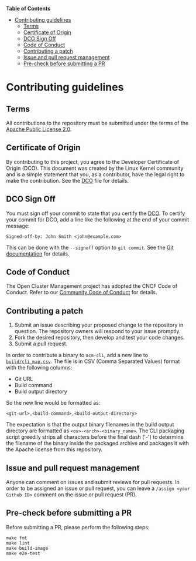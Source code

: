 **Table of Contents**

- [Contributing guidelines](#contributing-guidelines)
  - [Terms](#terms)
  - [Certificate of Origin](#certificate-of-origin)
  - [DCO Sign Off](#dco-sign-off)
  - [Code of Conduct](#code-of-conduct)
  - [Contributing a patch](#contributing-a-patch)
  - [Issue and pull request management](#issue-and-pull-request-management)
  - [Pre-check before submitting a PR](#pre-check-before-submitting-a-pr)

# Contributing guidelines

## Terms

All contributions to the repository must be submitted under the terms of the
[Apache Public License 2.0](https://www.apache.org/licenses/LICENSE-2.0).

## Certificate of Origin

By contributing to this project, you agree to the Developer Certificate of Origin (DCO). This
document was created by the Linux Kernel community and is a simple statement that you, as a
contributor, have the legal right to make the contribution. See the
[DCO](https://github.com/open-cluster-management-io/community/blob/main/DCO) file for details.

## DCO Sign Off

You must sign off your commit to state that you certify the
[DCO](https://github.com/open-cluster-management-io/community/blob/main/DCO). To certify your commit
for DCO, add a line like the following at the end of your commit message:

```
Signed-off-by: John Smith <john@example.com>
```

This can be done with the `--signoff` option to `git commit`. See the
[Git documentation](https://git-scm.com/docs/git-commit#Documentation/git-commit.txt--s) for
details.

## Code of Conduct

The Open Cluster Management project has adopted the CNCF Code of Conduct. Refer to our
[Community Code of Conduct](https://github.com/open-cluster-management-io/community/blob/main/CODE_OF_CONDUCT.md)
for details.

## Contributing a patch

1. Submit an issue describing your proposed change to the repository in question. The repository
   owners will respond to your issue promptly.
2. Fork the desired repository, then develop and test your code changes.
3. Submit a pull request.

In order to contribute a binary to `acm-cli`, add a new line to
[`build/cli_map.csv`](build/cli_map.csv). The file is in CSV (Comma Separated Values) format with
the following columns:

- Git URL
- Build command
- Build output directory

So the new line would be formatted as:

```
<git-url>,<build-command>,<build-output-directory>
```

The expectation is that the output binary filenames in the build output directory are formatted as
`<os>-<arch>-<binary_name>`. The CLI packaging script greedily strips all characters before the
final dash ('-') to determine the filename of the binary inside the packaged archive and packages it
with the Apache license from this repository.

## Issue and pull request management

Anyone can comment on issues and submit reviews for pull requests. In order to be assigned an issue
or pull request, you can leave a `/assign <your Github ID>` comment on the issue or pull request
(PR).

## Pre-check before submitting a PR

Before submitting a PR, please perform the following steps:

```shell
make fmt
make lint
make build-image
make e2e-test
```
